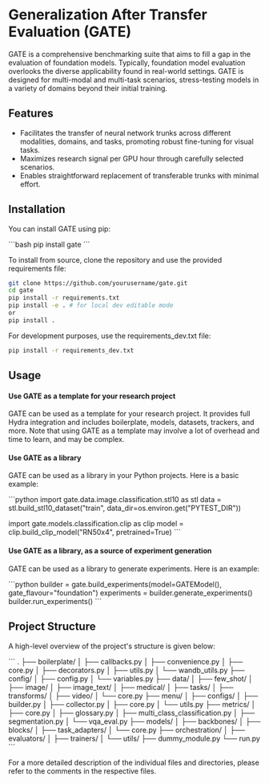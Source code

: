 # Generalization After Transfer Evaluation (GATE)

GATE is a comprehensive benchmarking suite that aims to fill a gap in the evaluation of foundation models. Typically, foundation model evaluation overlooks the diverse applicability found in real-world settings. GATE is designed for multi-modal and multi-task scenarios, stress-testing models in a variety of domains beyond their initial training.

## Features

- Facilitates the transfer of neural network trunks across different modalities, domains, and tasks, promoting robust fine-tuning for visual tasks.
- Maximizes research signal per GPU hour through carefully selected scenarios.
- Enables straightforward replacement of transferable trunks with minimal effort.

## Installation

You can install GATE using pip:

\`\`\`bash
pip install gate
\`\`\`

To install from source, clone the repository and use the provided requirements file:

```bash
git clone https://github.com/yourusername/gate.git
cd gate
pip install -r requirements.txt
pip install -e . # for local dev editable mode
or 
pip install .
```

For development purposes, use the requirements_dev.txt file:

```bash
pip install -r requirements_dev.txt
```

## Usage

#### Use GATE as a template for your research project

GATE can be used as a template for your research project. It provides full Hydra integration and includes boilerplate, models, datasets, trackers, and more. Note that using GATE as a template may involve a lot of overhead and time to learn, and may be complex.

#### Use GATE as a library

GATE can be used as a library in your Python projects. Here is a basic example:

\`\`\`python
import gate.data.image.classification.stl10 as stl
data = stl.build_stl10_dataset("train", data_dir=os.environ.get("PYTEST_DIR"))

import gate.models.classification.clip as clip
model = clip.build_clip_model("RN50x4", pretrained=True)
\`\`\`

#### Use GATE as a library, as a source of experiment generation

GATE can be used as a library to generate experiments. Here is an example:

\`\`\`python
builder = gate.build_experiments(model=GATEModel(), gate_flavour="foundation")
experiments = builder.generate_experiments()
builder.run_experiments()
\`\`\`

## Project Structure

A high-level overview of the project's structure is given below:

\`\`\`
.
├── boilerplate/
│   ├── callbacks.py
│   ├── convenience.py
│   ├── core.py
│   ├── decorators.py
│   ├── utils.py
│   └── wandb_utils.py
├── config/
│   ├── config.py
│   └── variables.py
├── data/
│   ├── few_shot/
│   ├── image/
│   ├── image_text/
│   ├── medical/
│   ├── tasks/
│   ├── transforms/
│   ├── video/
│   └── core.py
├── menu/
│   ├── configs/
│   ├── builder.py
│   ├── collector.py
│   ├── core.py
│   └── utils.py
├── metrics/
│   ├── core.py
│   ├── glossary.py
│   ├── multi_class_classification.py
│   ├── segmentation.py
│   └── vqa_eval.py
├── models/
│   ├── backbones/
│   ├── blocks/
│   ├── task_adapters/
│   └── core.py
├── orchestration/
│   ├── evaluators/
│   ├── trainers/
│   └── utils/
├── dummy_module.py
└── run.py
\`\`\`

For a more detailed description of the individual files and directories, please refer to the comments in the respective files.

